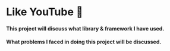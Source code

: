 # Like YouTube 🚀

#### This project will discuss what library & framework I have used.

#### What problems I faced in doing this project will be discussed.
